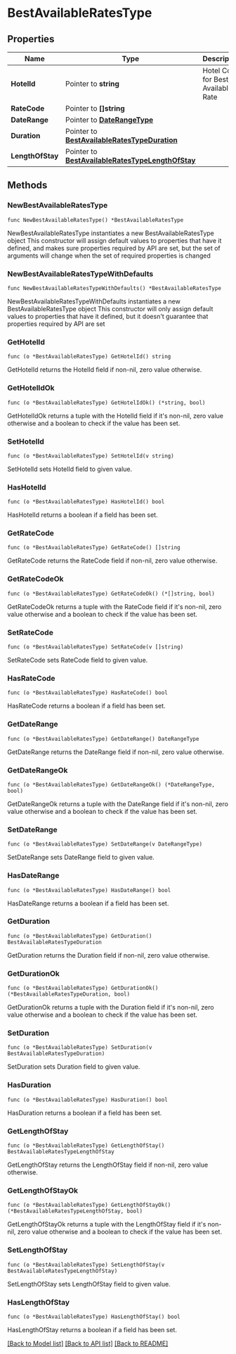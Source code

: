 # BestAvailableRatesType

## Properties

Name | Type | Description | Notes
------------ | ------------- | ------------- | -------------
**HotelId** | Pointer to **string** | Hotel Code for Best Available Rate | [optional] 
**RateCode** | Pointer to **[]string** |  | [optional] 
**DateRange** | Pointer to [**DateRangeType**](DateRangeType.md) |  | [optional] 
**Duration** | Pointer to [**BestAvailableRatesTypeDuration**](BestAvailableRatesTypeDuration.md) |  | [optional] 
**LengthOfStay** | Pointer to [**BestAvailableRatesTypeLengthOfStay**](BestAvailableRatesTypeLengthOfStay.md) |  | [optional] 

## Methods

### NewBestAvailableRatesType

`func NewBestAvailableRatesType() *BestAvailableRatesType`

NewBestAvailableRatesType instantiates a new BestAvailableRatesType object
This constructor will assign default values to properties that have it defined,
and makes sure properties required by API are set, but the set of arguments
will change when the set of required properties is changed

### NewBestAvailableRatesTypeWithDefaults

`func NewBestAvailableRatesTypeWithDefaults() *BestAvailableRatesType`

NewBestAvailableRatesTypeWithDefaults instantiates a new BestAvailableRatesType object
This constructor will only assign default values to properties that have it defined,
but it doesn't guarantee that properties required by API are set

### GetHotelId

`func (o *BestAvailableRatesType) GetHotelId() string`

GetHotelId returns the HotelId field if non-nil, zero value otherwise.

### GetHotelIdOk

`func (o *BestAvailableRatesType) GetHotelIdOk() (*string, bool)`

GetHotelIdOk returns a tuple with the HotelId field if it's non-nil, zero value otherwise
and a boolean to check if the value has been set.

### SetHotelId

`func (o *BestAvailableRatesType) SetHotelId(v string)`

SetHotelId sets HotelId field to given value.

### HasHotelId

`func (o *BestAvailableRatesType) HasHotelId() bool`

HasHotelId returns a boolean if a field has been set.

### GetRateCode

`func (o *BestAvailableRatesType) GetRateCode() []string`

GetRateCode returns the RateCode field if non-nil, zero value otherwise.

### GetRateCodeOk

`func (o *BestAvailableRatesType) GetRateCodeOk() (*[]string, bool)`

GetRateCodeOk returns a tuple with the RateCode field if it's non-nil, zero value otherwise
and a boolean to check if the value has been set.

### SetRateCode

`func (o *BestAvailableRatesType) SetRateCode(v []string)`

SetRateCode sets RateCode field to given value.

### HasRateCode

`func (o *BestAvailableRatesType) HasRateCode() bool`

HasRateCode returns a boolean if a field has been set.

### GetDateRange

`func (o *BestAvailableRatesType) GetDateRange() DateRangeType`

GetDateRange returns the DateRange field if non-nil, zero value otherwise.

### GetDateRangeOk

`func (o *BestAvailableRatesType) GetDateRangeOk() (*DateRangeType, bool)`

GetDateRangeOk returns a tuple with the DateRange field if it's non-nil, zero value otherwise
and a boolean to check if the value has been set.

### SetDateRange

`func (o *BestAvailableRatesType) SetDateRange(v DateRangeType)`

SetDateRange sets DateRange field to given value.

### HasDateRange

`func (o *BestAvailableRatesType) HasDateRange() bool`

HasDateRange returns a boolean if a field has been set.

### GetDuration

`func (o *BestAvailableRatesType) GetDuration() BestAvailableRatesTypeDuration`

GetDuration returns the Duration field if non-nil, zero value otherwise.

### GetDurationOk

`func (o *BestAvailableRatesType) GetDurationOk() (*BestAvailableRatesTypeDuration, bool)`

GetDurationOk returns a tuple with the Duration field if it's non-nil, zero value otherwise
and a boolean to check if the value has been set.

### SetDuration

`func (o *BestAvailableRatesType) SetDuration(v BestAvailableRatesTypeDuration)`

SetDuration sets Duration field to given value.

### HasDuration

`func (o *BestAvailableRatesType) HasDuration() bool`

HasDuration returns a boolean if a field has been set.

### GetLengthOfStay

`func (o *BestAvailableRatesType) GetLengthOfStay() BestAvailableRatesTypeLengthOfStay`

GetLengthOfStay returns the LengthOfStay field if non-nil, zero value otherwise.

### GetLengthOfStayOk

`func (o *BestAvailableRatesType) GetLengthOfStayOk() (*BestAvailableRatesTypeLengthOfStay, bool)`

GetLengthOfStayOk returns a tuple with the LengthOfStay field if it's non-nil, zero value otherwise
and a boolean to check if the value has been set.

### SetLengthOfStay

`func (o *BestAvailableRatesType) SetLengthOfStay(v BestAvailableRatesTypeLengthOfStay)`

SetLengthOfStay sets LengthOfStay field to given value.

### HasLengthOfStay

`func (o *BestAvailableRatesType) HasLengthOfStay() bool`

HasLengthOfStay returns a boolean if a field has been set.


[[Back to Model list]](../README.md#documentation-for-models) [[Back to API list]](../README.md#documentation-for-api-endpoints) [[Back to README]](../README.md)


